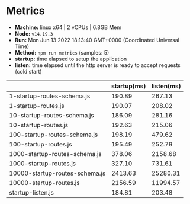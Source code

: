 # Metrics
* __Machine:__ linux x64 | 2 vCPUs | 6.8GB Mem
* __Node:__ `v14.19.3`
* __Run:__ Mon Jun 13 2022 18:13:40 GMT+0000 (Coordinated Universal Time)
* __Method:__ `npm run metrics` (samples: 5)
* __startup:__ time elapsed to setup the application
* __listen:__ time elapsed until the http server is ready to accept requests (cold start)

| | startup(ms) | listen(ms) |
|-| -       | -      |
| 1-startup-routes-schema.js | 190.89 | 267.13 |
| 1-startup-routes.js | 190.07 | 208.02 |
| 10-startup-routes-schema.js | 186.09 | 281.16 |
| 10-startup-routes.js | 192.63 | 215.06 |
| 100-startup-routes-schema.js | 198.19 | 479.62 |
| 100-startup-routes.js | 195.49 | 252.79 |
| 1000-startup-routes-schema.js | 378.06 | 2158.68 |
| 1000-startup-routes.js | 327.10 | 731.61 |
| 10000-startup-routes-schema.js | 2413.63 | 25280.31 |
| 10000-startup-routes.js | 2156.59 | 11994.57 |
| startup-listen.js | 184.81 | 203.48 |
